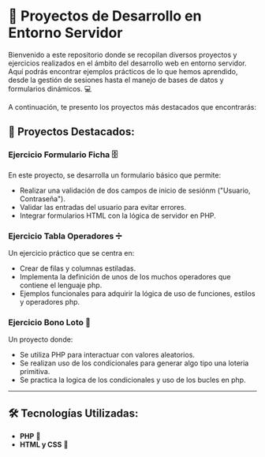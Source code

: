 # 🚀 Proyectos de Desarrollo en Entorno Servidor

Bienvenido a este repositorio donde se recopilan diversos proyectos y ejercicios realizados en el ámbito del desarrollo web en entorno servidor. Aquí podrás encontrar ejemplos prácticos de lo que hemos aprendido, desde la gestión de sesiones hasta el manejo de bases de datos y formularios dinámicos. 💻

A continuación, te presento los proyectos más destacados que encontrarás:

## 🌟 Proyectos Destacados:


### **Ejercicio Formulario Ficha** 🗄️
En este proyecto, se desarrolla un formulario básico que permite:
- Realizar una validación de dos campos de inicio de sesiónm ("Usuario, Contraseña").
- Validar las entradas del usuario para evitar errores.
- Integrar formularios HTML con la lógica de servidor en PHP.


### **Ejercicio Tabla Operadores** ➗
Un ejercicio práctico que se centra en:
- Crear de filas y columnas estiladas.
- Implementa la definición de unos de los muchos operadores que contiene el lenguaje php.
- Ejemplos funcionales para adquirir la lógica de uso de funciones, estilos y operadores php.


### **Ejercicio Bono Loto** 🐘
Un proyecto donde:
- Se utiliza PHP para interactuar con valores aleatorios.
- Se realizan uso de los condicionales para generar algo tipo una loteria primitiva.
- Se practica la logica de los condicionales y uso de los bucles en php.

---

## 🛠️ Tecnologías Utilizadas:

- **PHP** 🐘
- **HTML y CSS** 🎨
